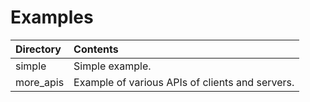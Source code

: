 # Examples

| Directory | Contents                                        |
| :-------- | :---------------------------------------------- |
| simple    | Simple example.                                 |
| more_apis | Example of various APIs of clients and servers. |
